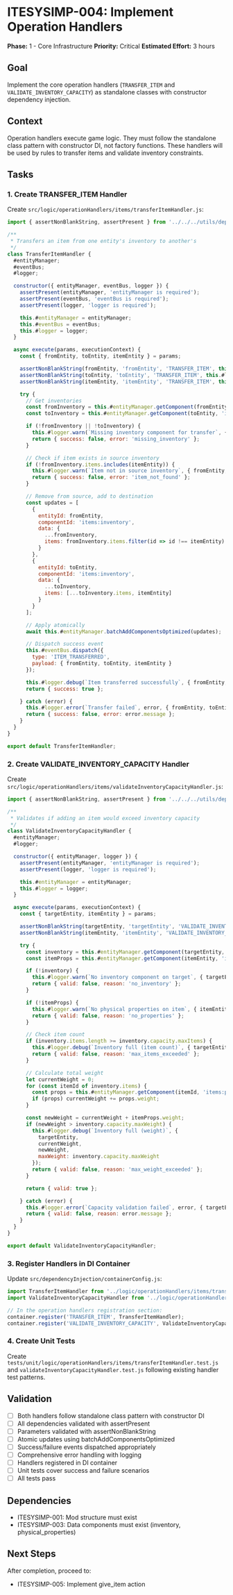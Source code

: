 # ITESYSIMP-004: Implement Operation Handlers

**Phase:** 1 - Core Infrastructure
**Priority:** Critical
**Estimated Effort:** 3 hours

## Goal

Implement the core operation handlers (`TRANSFER_ITEM` and `VALIDATE_INVENTORY_CAPACITY`) as standalone classes with constructor dependency injection.

## Context

Operation handlers execute game logic. They must follow the standalone class pattern with constructor DI, not factory functions. These handlers will be used by rules to transfer items and validate inventory constraints.

## Tasks

### 1. Create TRANSFER_ITEM Handler

Create `src/logic/operationHandlers/items/transferItemHandler.js`:

```javascript
import { assertNonBlankString, assertPresent } from '../../../utils/dependencyUtils.js';

/**
 * Transfers an item from one entity's inventory to another's
 */
class TransferItemHandler {
  #entityManager;
  #eventBus;
  #logger;

  constructor({ entityManager, eventBus, logger }) {
    assertPresent(entityManager, 'entityManager is required');
    assertPresent(eventBus, 'eventBus is required');
    assertPresent(logger, 'logger is required');

    this.#entityManager = entityManager;
    this.#eventBus = eventBus;
    this.#logger = logger;
  }

  async execute(params, executionContext) {
    const { fromEntity, toEntity, itemEntity } = params;

    assertNonBlankString(fromEntity, 'fromEntity', 'TRANSFER_ITEM', this.#logger);
    assertNonBlankString(toEntity, 'toEntity', 'TRANSFER_ITEM', this.#logger);
    assertNonBlankString(itemEntity, 'itemEntity', 'TRANSFER_ITEM', this.#logger);

    try {
      // Get inventories
      const fromInventory = this.#entityManager.getComponent(fromEntity, 'items:inventory');
      const toInventory = this.#entityManager.getComponent(toEntity, 'items:inventory');

      if (!fromInventory || !toInventory) {
        this.#logger.warn(`Missing inventory component for transfer`, { fromEntity, toEntity });
        return { success: false, error: 'missing_inventory' };
      }

      // Check if item exists in source inventory
      if (!fromInventory.items.includes(itemEntity)) {
        this.#logger.warn(`Item not in source inventory`, { fromEntity, itemEntity });
        return { success: false, error: 'item_not_found' };
      }

      // Remove from source, add to destination
      const updates = [
        {
          entityId: fromEntity,
          componentId: 'items:inventory',
          data: {
            ...fromInventory,
            items: fromInventory.items.filter(id => id !== itemEntity)
          }
        },
        {
          entityId: toEntity,
          componentId: 'items:inventory',
          data: {
            ...toInventory,
            items: [...toInventory.items, itemEntity]
          }
        }
      ];

      // Apply atomically
      await this.#entityManager.batchAddComponentsOptimized(updates);

      // Dispatch success event
      this.#eventBus.dispatch({
        type: 'ITEM_TRANSFERRED',
        payload: { fromEntity, toEntity, itemEntity }
      });

      this.#logger.debug(`Item transferred successfully`, { fromEntity, toEntity, itemEntity });
      return { success: true };

    } catch (error) {
      this.#logger.error(`Transfer failed`, error, { fromEntity, toEntity, itemEntity });
      return { success: false, error: error.message };
    }
  }
}

export default TransferItemHandler;
```

### 2. Create VALIDATE_INVENTORY_CAPACITY Handler

Create `src/logic/operationHandlers/items/validateInventoryCapacityHandler.js`:

```javascript
import { assertNonBlankString, assertPresent } from '../../../utils/dependencyUtils.js';

/**
 * Validates if adding an item would exceed inventory capacity
 */
class ValidateInventoryCapacityHandler {
  #entityManager;
  #logger;

  constructor({ entityManager, logger }) {
    assertPresent(entityManager, 'entityManager is required');
    assertPresent(logger, 'logger is required');

    this.#entityManager = entityManager;
    this.#logger = logger;
  }

  async execute(params, executionContext) {
    const { targetEntity, itemEntity } = params;

    assertNonBlankString(targetEntity, 'targetEntity', 'VALIDATE_INVENTORY_CAPACITY', this.#logger);
    assertNonBlankString(itemEntity, 'itemEntity', 'VALIDATE_INVENTORY_CAPACITY', this.#logger);

    try {
      const inventory = this.#entityManager.getComponent(targetEntity, 'items:inventory');
      const itemProps = this.#entityManager.getComponent(itemEntity, 'items:physical_properties');

      if (!inventory) {
        this.#logger.warn(`No inventory component on target`, { targetEntity });
        return { valid: false, reason: 'no_inventory' };
      }

      if (!itemProps) {
        this.#logger.warn(`No physical properties on item`, { itemEntity });
        return { valid: false, reason: 'no_properties' };
      }

      // Check item count
      if (inventory.items.length >= inventory.capacity.maxItems) {
        this.#logger.debug(`Inventory full (item count)`, { targetEntity });
        return { valid: false, reason: 'max_items_exceeded' };
      }

      // Calculate total weight
      let currentWeight = 0;
      for (const itemId of inventory.items) {
        const props = this.#entityManager.getComponent(itemId, 'items:physical_properties');
        if (props) currentWeight += props.weight;
      }

      const newWeight = currentWeight + itemProps.weight;
      if (newWeight > inventory.capacity.maxWeight) {
        this.#logger.debug(`Inventory full (weight)`, {
          targetEntity,
          currentWeight,
          newWeight,
          maxWeight: inventory.capacity.maxWeight
        });
        return { valid: false, reason: 'max_weight_exceeded' };
      }

      return { valid: true };

    } catch (error) {
      this.#logger.error(`Capacity validation failed`, error, { targetEntity, itemEntity });
      return { valid: false, reason: error.message };
    }
  }
}

export default ValidateInventoryCapacityHandler;
```

### 3. Register Handlers in DI Container

Update `src/dependencyInjection/containerConfig.js`:

```javascript
import TransferItemHandler from '../logic/operationHandlers/items/transferItemHandler.js';
import ValidateInventoryCapacityHandler from '../logic/operationHandlers/items/validateInventoryCapacityHandler.js';

// In the operation handlers registration section:
container.register('TRANSFER_ITEM', TransferItemHandler);
container.register('VALIDATE_INVENTORY_CAPACITY', ValidateInventoryCapacityHandler);
```

### 4. Create Unit Tests

Create `tests/unit/logic/operationHandlers/items/transferItemHandler.test.js` and `validateInventoryCapacityHandler.test.js` following existing handler test patterns.

## Validation

- [ ] Both handlers follow standalone class pattern with constructor DI
- [ ] All dependencies validated with assertPresent
- [ ] Parameters validated with assertNonBlankString
- [ ] Atomic updates using batchAddComponentsOptimized
- [ ] Success/failure events dispatched appropriately
- [ ] Comprehensive error handling with logging
- [ ] Handlers registered in DI container
- [ ] Unit tests cover success and failure scenarios
- [ ] All tests pass

## Dependencies

- ITESYSIMP-001: Mod structure must exist
- ITESYSIMP-003: Data components must exist (inventory, physical_properties)

## Next Steps

After completion, proceed to:
- ITESYSIMP-005: Implement give_item action
